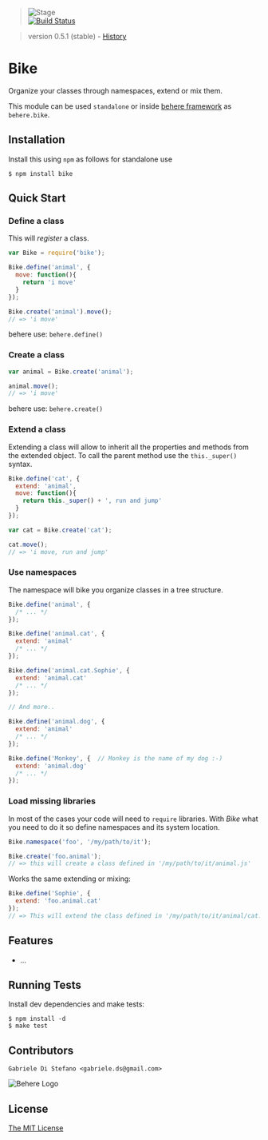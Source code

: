 > ![Stage](https://github.com/behere/behere.github.com/raw/master/assets/stage/production.png)  
[![Build Status](https://secure.travis-ci.org/behere/bike.png)](http://travis-ci.org/behere/bike)

> version 0.5.1 (stable) - [History](https://github.com/behere/bike/blob/master/HISTORY.md)

# Bike
  
  Organize your classes through namespaces, extend or mix them.
  
  This module can be used `standalone` or inside [behere framework](http://github.com/behere/behere) as `behere.bike`.

## Installation

Install this using `npm` as follows for standalone use

    $ npm install bike

## Quick Start

### Define a class

This will *register* a class.

```javascript
var Bike = require('bike');

Bike.define('animal', {
  move: function(){
    return 'i move'
  }
});

Bike.create('animal').move();
// => 'i move'
```

behere use: `behere.define()`

### Create a class

```javascript
var animal = Bike.create('animal');

animal.move();
// => 'i move'
```

behere use: `behere.create()`

### Extend a class

Extending a class will allow to inherit all the properties and methods from the extended object.
To call the parent method use the `this._super()` syntax.

```javascript
Bike.define('cat', {
  extend: 'animal',
  move: function(){
    return this._super() + ', run and jump'
  }
});

var cat = Bike.create('cat');

cat.move();
// => 'i move, run and jump'
```

### Use namespaces

The namespace will bike you organize classes in a tree structure.

```javascript
Bike.define('animal', {
  /* ... */
});

Bike.define('animal.cat', {
  extend: 'animal'
  /* ... */
});

Bike.define('animal.cat.Sophie', {
  extend: 'animal.cat'
  /* ... */
});

// And more..

Bike.define('animal.dog', {
  extend: 'animal'
  /* ... */
});

Bike.define('Monkey', {  // Monkey is the name of my dog :-)
  extend: 'animal.dog'
  /* ... */
});
```

### Load missing libraries

In most of the cases your code will need to `require` libraries.
With *Bike* what you need to do it so define namespaces and its system location.

```javascript
Bike.namespace('foo', '/my/path/to/it');

Bike.create('foo.animal');
// => this will create a class defined in '/my/path/to/it/animal.js'
```

Works the same extending or mixing:

```javascript
Bike.define('Sophie', {
  extend: 'foo.animal.cat'
});
// => This will extend the class defined in '/my/path/to/it/animal/cat.js'
```

## Features

  * ...

## Running Tests

Install dev dependencies and make tests:

    $ npm install -d
    $ make test

## Contributors

```
Gabriele Di Stefano <gabriele.ds@gmail.com>
```

![Behere Logo](https://github.com/behere/behere.github.com/raw/master/assets/behere_logo.png)

## License 

[The MIT License](https://github.com/behere/bike/blob/master/LICENSE)